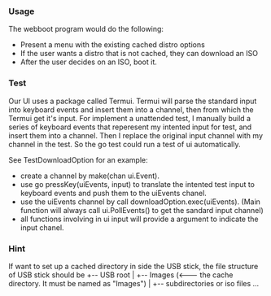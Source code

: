 ### Usage
The webboot program would do the following:
 - Present a menu with the existing cached distro options
 - If the user wants a distro that is not cached, they can download an ISO 
 - After the user decides on an ISO, boot it.

### Test
Our UI uses a package called Termui. Termui will parse the standard input into keyboard events and insert them into a channel, then from which the Termui get it's input.  For implement a unattended test, I manually build a series of keyboard events that reperesent my intented input for test, and insert them into a channel. Then I replace the original input channel with my channel in the test. So the go test could run a test of ui automatically.

See TestDownloadOption for an example:
 - create a channel by make(chan ui.Event).
 - use go pressKey(uiEvents, input) to translate the intented test input to keyboard events and push them to the uiEvents chanel.
 - use the uiEvents channel by call downloadOption.exec(uiEvents). (Main function will always call ui.PollEvents() to get the sandard input channel) 
 - all functions involving in ui input will provide a argument to indicate the input chanel.

 ### Hint
 If want to set up a cached directory in side the USB stick, the file structure of USB stick should be
+-- USB root
|  +-- Images (<--- the cache directory. It must be named as "Images")
|     +-- subdirectories or iso files
...